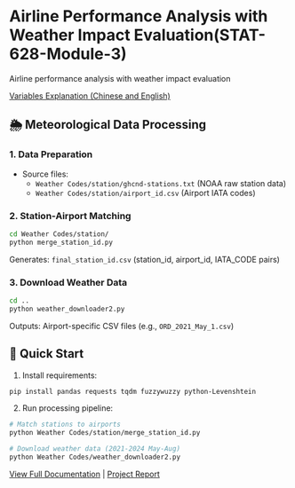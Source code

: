 # Airline Performance Analysis with Weather Impact Evaluation(STAT-628-Module-3)

Airline performance analysis with weather impact evaluation

[Variables Explanation (Chinese and English)](preprocessing/variables_explanation.md)


## 🌦️ Meteorological Data Processing

### 1. Data Preparation
- Source files:
  - `Weather Codes/station/ghcnd-stations.txt` (NOAA raw station data)
  - `Weather Codes/station/airport_id.csv` (Airport IATA codes)

### 2. Station-Airport Matching
```bash
cd Weather Codes/station/
python merge_station_id.py
```
Generates: `final_station_id.csv` (station_id, airport_id, IATA_CODE pairs)

### 3. Download Weather Data
```bash
cd ..
python weather_downloader2.py
```
Outputs: Airport-specific CSV files (e.g., `ORD_2021_May_1.csv`)

## 🚀 Quick Start
1. Install requirements:
```bash
pip install pandas requests tqdm fuzzywuzzy python-Levenshtein
```

2. Run processing pipeline:
```bash
# Match stations to airports
python Weather Codes/station/merge_station_id.py

# Download weather data (2021-2024 May-Aug)
python Weather Codes/weather_downloader2.py
```

[View Full Documentation](preprocessing/variables_explanation.md) | [Project Report](stat628_sp25_airline.pdf)
```
